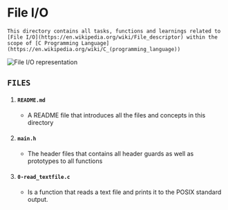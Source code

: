 # File I/O
    This directory contains all tasks, functions and learnings related to [File I/O](https://en.wikipedia.org/wiki/File_descriptor) within the scope of [C Programming Language](https://en.wikipedia.org/wiki/C_(programming_language))

![File I/O representation](https://www.guru99.com/images/1/020819_0524_CFilesIOCr1.png)


## `FILES`

1. #### `README.md`
     - A README file that introduces all the files and concepts in this directory

2. #### `main.h`
    - The header files that contains all header guards as well as prototypes to all functions

3. #### `0-read_textfile.c`
    - Is a function that reads a text file and prints it to the POSIX standard output.

